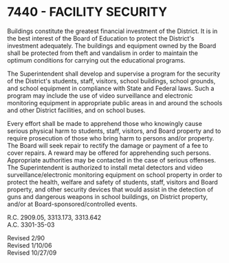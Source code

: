 7440 - FACILITY SECURITY
========================

Buildings constitute the greatest financial investment of the District.
It is in the best interest of the Board of Education to protect the
District's investment adequately. The buildings and equipment owned by
the Board shall be protected from theft and vandalism in order to
maintain the optimum conditions for carrying out the educational
programs.

The Superintendent shall develop and supervise a program for the
security of the District's students, staff, visitors, school buildings,
school grounds, and school equipment in compliance with State and
Federal laws. Such a program may include the use of video surveillance
and electronic monitoring equipment in appropriate public areas in and
around the schools and other District facilities, and on school buses.

Every effort shall be made to apprehend those who knowingly cause
serious physical harm to students, staff, visitors, and Board property
and to require prosecution of those who bring harm to persons and/or
property. The Board will seek repair to rectify the damage or payment of
a fee to cover repairs. A reward may be offered for apprehending such
persons. Appropriate authorities may be contacted in the case of serious
offenses. The Superintendent is authorized to install metal detectors
and video surveillance/electronic monitoring equipment on school
property in order to protect the health, welfare and safety of students,
staff, visitors and Board property, and other security devices that
would assist in the detection of guns and dangerous weapons in school
buildings, on District property, and/or at Board-sponsored/controlled
events.

R.C. 2909.05, 3313.173, 3313.642\
 A.C. 3301-35-03

Revised 2/90\
 Revised 1/10/06\
 Revised 10/27/09
